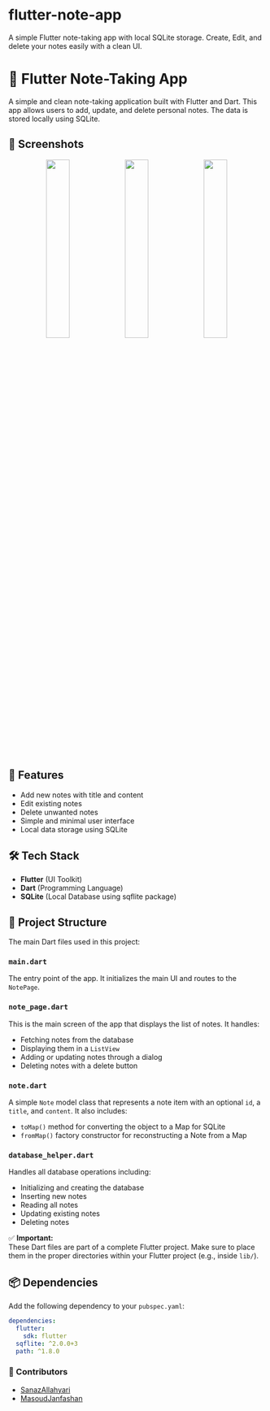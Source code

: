 
# flutter-note-app
A simple Flutter note-taking app with local SQLite storage. Create, Edit, and delete your notes easily with a clean UI.

# 📝 Flutter Note-Taking App

A simple and clean note-taking application built with Flutter and Dart. This app allows users to add, update, and delete personal notes. The data is stored locally using SQLite.

## 🧪 Screenshots

<p align="center">
  <img src="https://github.com/user-attachments/assets/b88db8da-dd1d-4d47-8ebb-9ff2e1a3c5d7" width="30%">
  <img src="https://github.com/user-attachments/assets/37bfeb17-9ec1-4b01-8a00-a807ab4aeb9f" width="30%">
  <img src="https://github.com/user-attachments/assets/6612c714-3f74-4589-96b5-3d9724153dc4" width="30%">
</p>



## 📱 Features

- Add new notes with title and content
- Edit existing notes
- Delete unwanted notes
- Simple and minimal user interface
- Local data storage using SQLite

## 🛠️ Tech Stack

- **Flutter** (UI Toolkit)
- **Dart** (Programming Language)
- **SQLite** (Local Database using sqflite package)

## 📁 Project Structure

The main Dart files used in this project:

### `main.dart`

The entry point of the app. It initializes the main UI and routes to the `NotePage`.

### `note_page.dart`

This is the main screen of the app that displays the list of notes. It handles:
- Fetching notes from the database
- Displaying them in a `ListView`
- Adding or updating notes through a dialog
- Deleting notes with a delete button

### `note.dart`

A simple `Note` model class that represents a note item with an optional `id`, a `title`, and `content`. It also includes:
- `toMap()` method for converting the object to a Map for SQLite
- `fromMap()` factory constructor for reconstructing a Note from a Map

### `database_helper.dart`

Handles all database operations including:
- Initializing and creating the database
- Inserting new notes
- Reading all notes
- Updating existing notes
- Deleting notes

✅ **Important:**  
These Dart files are part of a complete Flutter project. Make sure to place them in the proper directories within your Flutter project (e.g., inside `lib/`).

## 📦 Dependencies

Add the following dependency to your `pubspec.yaml`:

```yaml
dependencies:
  flutter:
    sdk: flutter
  sqflite: ^2.0.0+3
  path: ^1.8.0
```
### 🤝 Contributors
- [SanazAllahyari](https://github.com/Sanaz-all)
- [MasoudJanfashan](https://github.com/masoudjawnf)
